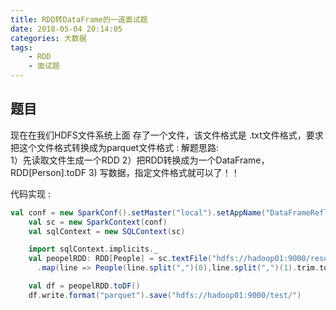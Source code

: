 ```yaml
---
title: RDD转DataFrame的一道面试题
date: 2018-05-04 20:14:05
categories: 大数据
tags: 
    - RDD
    - 面试题
---
```

## 题目
现在在我们HDFS文件系统上面 存了一个文件，该文件格式是 .txt文件格式，要求把这个文件格式转换成为parquet文件格式 :
解题思路:   
1）先读取文件生成一个RDD
2）把RDD转换成为一个DataFrame，RDD[Person].toDF
3) 写数据，指定文件格式就可以了！！

代码实现 :
```Scala
val conf = new SparkConf().setMaster("local").setAppName("DataFrameReflection")
    val sc = new SparkContext(conf)
    val sqlContext = new SQLContext(sc)

    import sqlContext.implicits._
    val peopelRDD: RDD[People] = sc.textFile("hdfs://hadoop01:9000/resources/people.txt")
      .map(line => People(line.split(",")(0),line.split(",")(1).trim.toInt))

    val df = peopelRDD.toDF()
    df.write.format("parquet").save("hdfs://hadoop01:9000/test/")
```